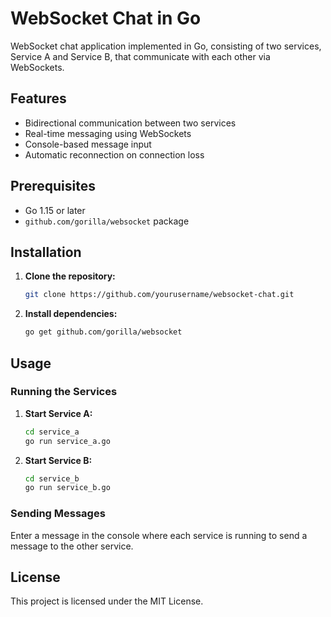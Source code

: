 # WebSocket Chat in Go

WebSocket chat application implemented in Go, consisting of two services, Service A and Service B, that communicate with each other via WebSockets.

## Features

- Bidirectional communication between two services
- Real-time messaging using WebSockets
- Console-based message input
- Automatic reconnection on connection loss

## Prerequisites

- Go 1.15 or later
- `github.com/gorilla/websocket` package

## Installation

1. **Clone the repository:**
   ```sh
   git clone https://github.com/yourusername/websocket-chat.git
   ```

2. **Install dependencies:**
   ```sh
   go get github.com/gorilla/websocket
   ```

## Usage

### Running the Services

1. **Start Service A:**
   ```sh
   cd service_a
   go run service_a.go
   ```

2. **Start Service B:**
   ```sh
   cd service_b
   go run service_b.go
   ```

### Sending Messages

Enter a message in the console where each service is running to send a message to the other service.

## License

This project is licensed under the MIT License.
